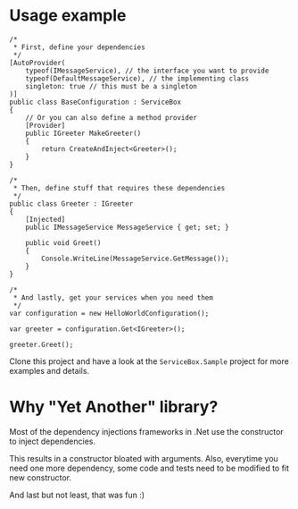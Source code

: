 Usage example
===

```
/*
 * First, define your dependencies
 */
[AutoProvider(
    typeof(IMessageService), // the interface you want to provide
    typeof(DefaultMessageService), // the implementing class
    singleton: true // this must be a singleton
)]
public class BaseConfiguration : ServiceBox
{
    // Or you can also define a method provider
    [Provider]
    public IGreeter MakeGreeter()
    {
        return CreateAndInject<Greeter>();
    }
}

/*
 * Then, define stuff that requires these dependencies
 */
public class Greeter : IGreeter
{
    [Injected]
    public IMessageService MessageService { get; set; }

    public void Greet()
    {
        Console.WriteLine(MessageService.GetMessage());
    }
}

/*
 * And lastly, get your services when you need them
 */
var configuration = new HelloWorldConfiguration();

var greeter = configuration.Get<IGreeter>();

greeter.Greet();
```

Clone this project and have a look at the `ServiceBox.Sample` project for more examples and details.

Why "Yet Another" library?
===

Most of the dependency injections frameworks in .Net use the constructor to inject dependencies.

This results in a constructor bloated with arguments.
Also, everytime you need one more dependency, some code and tests need to be modified to fit new constructor.

And last but not least, that was fun :)
